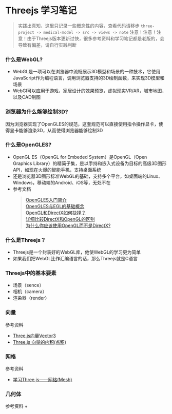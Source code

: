# Threejs 学习笔记
> 实践出真知，这里只记录一些概念性的内容，查看代码请移步 `three-project -> medical-model -> src -> views -> note`
> 注意！注意！注意！由于Threejs版本更新过快，很多参考资料和学习笔记都是老版的，会导致有偏差，请自行实践判断

### 什么是WebGL?
+ WebGL是一项可以在浏览器中流畅展示3D模型和场景的一种技术，它使用JavaScript作为编程语言，调用浏览器支持的3D绘制函数，来实现3D模型和场景
+ WebGl可以应用于游戏，家居设计的效果预览，虚拟现实VR/AR，城市地图，以及CAD制图

### 浏览器为什么能够绘制3D?
因为浏览器实现了OpenGLES的规范，这套规范可以直接使用指令操作显卡，使得显卡能够渲染3D，从而使得浏览器能够绘制3D

### 什么是OpenGLES?
+ OpenGL ES（OpenGL for Embeded System）是OpenGL（Open Graphics Library）的精简子集，是以手持和嵌入式设备为目标的高级3D图形API，如现在火爆的智能手机，支持桌面系统
+ 还是浏览器3D图形标准WebGL的基础，支持多个平台，如桌面端的Linux、Windows，移动端的Android、iOS等，无处不在
+ 参考文档
	> [OpenGLES入门简介](https://blog.csdn.net/weixin_38498942/article/details/93652501 "OpenGLES入门简介")  
	> [OpenGLES与EGL的基础概念](https://zhuanlan.zhihu.com/p/74006499 "OpenGLES与EGL的基础概念")  
	> [OpenGL和DirectX如何抉择？](https://www.zhihu.com/question/23975160 "OpenGL和DirectX如何抉择？")  
	> [详细比较DirectX和OpenGL的区别](https://www.cnblogs.com/findumars/p/6339357.html "详细比较DirectX和OpenGL的区别")  
	> [为什么你应该使用OpenGL而不是DirectX?](https://www.cnblogs.com/y114113/p/10676352.html "为什么你应该使用OpenGL而不是DirectX?")  

### 什么是Threejs？
+ Threejs是一个封装好的WebGL库，他使WebGL的学习更为简单
+ 如果我们把WebGL比作汇编语言的话，那么Threejs就是C语言

### Threejs中的基本要素
+ 场景（sence）
+ 相机（camera）
+ 渲染器（render）

### 向量
参考资料
+ [Three.js向量Vector3](http://www.yanhuangxueyuan.com/doc/three.js/vector3.html "Three.js向量Vector3")
+ [Three.js 向量的内积(点积)](http://www.skrjs.com/index.php/2018/12/28/three-js-%E5%90%91%E9%87%8F%E7%9A%84%E5%86%85%E7%A7%AF/ "Three.js 向量的内积(点积)")

### 网格
参考资料
+ [学习Three.js——网格(Mesh)](https://blog.csdn.net/a13602955218/article/details/85222910 "学习Three.js——网格(Mesh)")

### 几何体
参考资料
	+ 